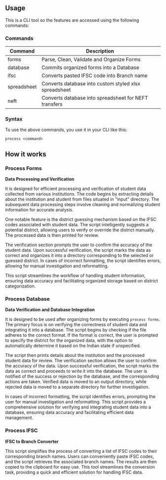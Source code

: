 ## Usage

This is a CLI tool so the features are accessed using the following commands:

### Commands

| Command     | Description                                           |
| ----------- | ----------------------------------------------------- |
| forms       | Parse, Clean, Validate and Organize Forms             |
| database    | Commits organized forms into a Database               |
| ifsc        | Converts pasted IFSC code into Branch name            |
| spreadsheet | Converts database into custom styled xlsx spreadsheet |
| neft        | Converts database into spreadsheet for NEFT transfers |

### Syntax

To use the above commands, you use it in your CLI like this:

```
process <command>
```

## How it works

### Process Forms

**Data Processing and Verification**

It is designed for efficient processing and verification of student data collected from various institutions. The code begins by extracting details about the institution and student from files situated in "input" directory. The subsequent data processing steps involve cleaning and normalizing student information for accurate analysis.

One notable feature is the district guessing mechanism based on the IFSC codes associated with student data. The script intelligently suggests a potential district, allowing users to verify or override the district manually. The processed data is then printed for review.

The verification section prompts the user to confirm the accuracy of the student data. Upon successful verification, the script marks the data as correct and organizes it into a directory corresponding to the selected or guessed district. In cases of incorrect formatting, the script identifies errors, allowing for manual investigation and reformatting.

This script streamlines the workflow of handling student information, ensuring data accuracy and facilitating organized storage based on district categorization.

### Process Database

**Data Verification and Database Integration**

It is designed to be used after organizing forms by executing `process forms`. The primary focus is on verifying the correctness of student data and integrating it into a database. The script begins by checking if the file adheres to the correct format. If the format is correct, the user is prompted to specify the district for the organized data, with the option to automatically determine it based on the Indian state if unspecified.

The script then prints details about the institution and the processed student data for review. The verification section allows the user to confirm the accuracy of the data. Upon successful verification, the script marks the data as correct and proceeds to write it into the database. The user is notified of the success or rejection by the database, and the corresponding actions are taken. Verified data is moved to an output directory, while rejected data is moved to a separate directory for further investigation.

In cases of incorrect formatting, the script identifies errors, prompting the user for manual investigation and reformatting. This script provides a comprehensive solution for verifying and integrating student data into a database, ensuring data accuracy and facilitating efficient data management.

### Process IFSC

**IFSC to Branch Converter**

This script simplifies the process of converting a list of IFSC codes to their corresponding branch names. Users can conveniently paste IFSC codes, and the script retrieves the associated branch names. The results are then copied to the clipboard for easy use. This tool streamlines the conversion task, providing a quick and efficient solution for handling IFSC data.
